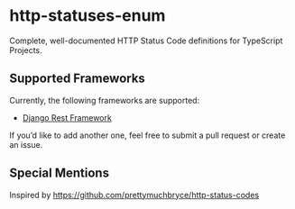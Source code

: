 # http-statuses-enum

Complete, well-documented HTTP Status Code definitions for TypeScript Projects.

## Supported Frameworks

Currently, the following frameworks are supported:

- [Django Rest Framework](https://github.com/encode/django-rest-framework)

If you’d like to add another one, feel free to submit a pull request or create an issue.

## Special Mentions

Inspired by https://github.com/prettymuchbryce/http-status-codes
